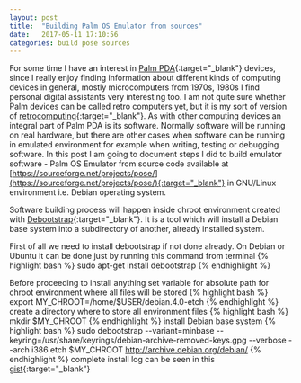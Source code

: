 ```yaml
---
layout: post
title:  "Building Palm OS Emulator from sources"
date:   2017-05-11 17:10:56
categories: build pose sources
---
```


For some time I have an interest in [Palm PDA](https://en.wikipedia.org/wiki/Palm_(PDA)){:target="_blank"} devices, since I really enjoy finding information about different kinds of computing devices in general, mostly microcomputers from 1970s, 1980s I find personal digital assistants very interesting too. I am not quite sure whether Palm devices can be called retro computers yet, but it is my sort of version of [retrocomputing](https://en.wikipedia.org/wiki/Retrocomputing){:target="_blank"}. As with other computing devices an integral part of Palm PDA is its software. Normally software will be running on real hardware, but there are other cases when software can be running in emulated environment for example when writing, testing or debugging software. In this post I am going to document steps I did to build emulator software - Palm OS Emulator from source code available at [https://sourceforge.net/projects/pose/](https://sourceforge.net/projects/pose/){:target="_blank"} in GNU/Linux environment i.e. Debian operating system.

Software building process will happen inside chroot environment created with [Debootstrap](https://wiki.debian.org/Debootstrap){:target="_blank"}. It is a tool which will install a Debian base system into a subdirectory of another, already installed system. 

First of all we need to install debootstrap if not done already. On Debian or Ubuntu it can be done just by running this command from terminal {% highlight bash %}
sudo apt-get install debootstrap
{% endhighlight %}

Before proceeding to install anything set variable for absolute path for chroot environment where all files will be stored
{% highlight bash %}
export MY_CHROOT=/home/$USER/debian.4.0-etch
{% endhighlight %}
create a directory where to store all environment files
{% highlight bash %}
mkdir $MY_CHROOT
{% endhighlight %}
install Debian base system
{% highlight bash %}
sudo debootstrap --variant=minbase --keyring=/usr/share/keyrings/debian-archive-removed-keys.gpg --verbose --arch i386 etch $MY_CHROOT http://archive.debian.org/debian/
{% endhighlight %}
complete install log can be seen in this [gist](https://gist.github.com/handheldbreadcrumbs/af702fabc6f0c4407b059648faa2e5ee#file-debian-base-install-log){:target="_blank"}

